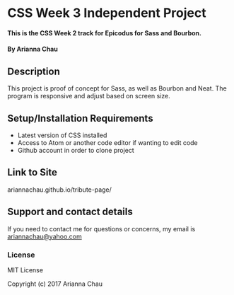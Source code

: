# CSS Week 3 Independent Project

#### This is the CSS Week 2 track for Epicodus for Sass and Bourbon.

#### By Arianna Chau

## Description

This project is proof of concept for Sass, as well as Bourbon and Neat. The program is responsive and adjust based on screen size.

## Setup/Installation Requirements

* Latest version of CSS installed
* Access to Atom or another code editor if wanting to edit code
* Github account in order to clone project

## Link to Site

ariannachau.github.io/tribute-page/

## Support and contact details

If you need to contact me for questions or concerns, my email is ariannachau@yahoo.com

### License

MIT License

Copyright (c) 2017 Arianna Chau
